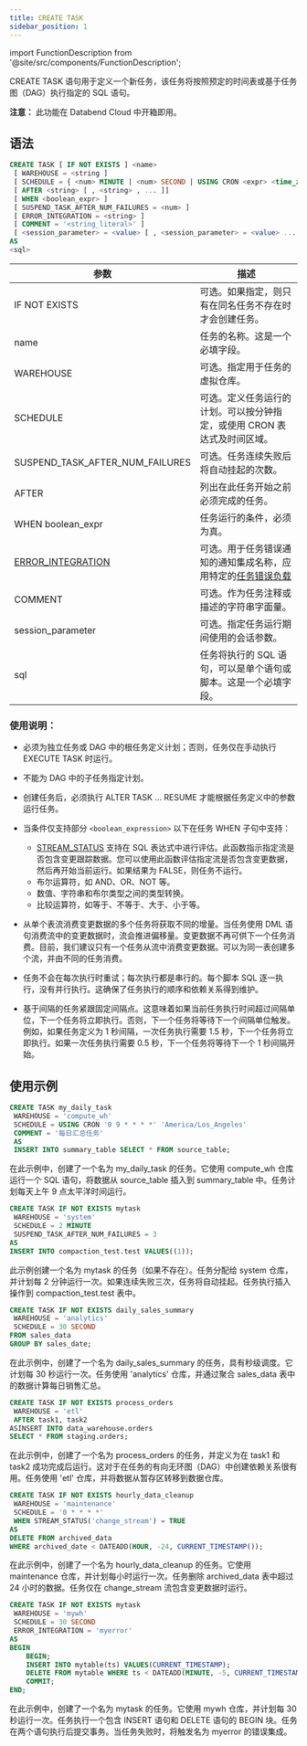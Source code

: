 ```yaml
---
title: CREATE TASK
sidebar_position: 1
---
```


import FunctionDescription from '@site/src/components/FunctionDescription';

<FunctionDescription description="引入或更新：v1.2.371"/>

CREATE TASK 语句用于定义一个新任务，该任务将按照预定的时间表或基于任务图（DAG）执行指定的 SQL 语句。

**注意：** 此功能在 Databend Cloud 中开箱即用。

## 语法

```sql
CREATE TASK [ IF NOT EXISTS ] <name>
 [ WAREHOUSE = <string ]
 [ SCHEDULE = { <num> MINUTE | <num> SECOND | USING CRON <expr> <time_zone> } ]
 [ AFTER <string> [ , <string> , ... ]]
 [ WHEN <boolean_expr> ]
 [ SUSPEND_TASK_AFTER_NUM_FAILURES = <num> ]
 [ ERROR_INTEGRATION = <string> ]
 [ COMMENT = '<string_literal>' ]
 [ <session_parameter> = <value> [ , <session_parameter> = <value> ... ] ]
AS
<sql>
```

| 参数                                             | 描述                                                                                                                                                                  |
| ------------------------------------------------ | ---------------------------------------------------------------------------------------------------------------------------------------------------------------------------- |
| IF NOT EXISTS                                    | 可选。如果指定，则只有在同名任务不存在时才会创建任务。                                                                     |
| name                                             | 任务的名称。这是一个必填字段。                                                                                                                             |
| WAREHOUSE                                        | 可选。指定用于任务的虚拟仓库。                                                                                                               |
| SCHEDULE                                         | 可选。定义任务运行的计划。可以按分钟指定，或使用 CRON 表达式及时间区域。                                    |
| SUSPEND_TASK_AFTER_NUM_FAILURES                  | 可选。任务连续失败后将自动挂起的次数。                                                                           |
| AFTER                                            | 列出在此任务开始之前必须完成的任务。                                                                                                                  |
| WHEN boolean_expr                                | 任务运行的条件，必须为真。                                                                                                                           |
| [ERROR_INTEGRATION](../16-notification/index.md) | 可选。用于任务错误通知的通知集成名称，应用特定的[任务错误负载](./10-task-error-integration-payload.md) |
| COMMENT                                          | 可选。作为任务注释或描述的字符串字面量。                                                                                             |
| session_parameter                                | 可选。指定任务运行期间使用的会话参数。                                                                                                  |
| sql                                              | 任务将执行的 SQL 语句，可以是单个语句或脚本。这是一个必填字段。                                                          |

### 使用说明：

- 必须为独立任务或 DAG 中的根任务定义计划；否则，任务仅在手动执行 EXECUTE TASK 时运行。
- 不能为 DAG 中的子任务指定计划。
- 创建任务后，必须执行 ALTER TASK … RESUME 才能根据任务定义中的参数运行任务。
- 当条件仅支持部分 `<boolean_expression>`
  以下在任务 WHEN 子句中支持：

  - [STREAM_STATUS](../../../00-sql-reference/20-system-tables/system-stream-status.md) 支持在 SQL 表达式中进行评估。此函数指示指定流是否包含变更跟踪数据。您可以使用此函数评估指定流是否包含变更数据，然后再开始当前运行。如果结果为 FALSE，则任务不运行。
  - 布尔运算符，如 AND、OR、NOT 等。
  - 数值、字符串和布尔类型之间的类型转换。
  - 比较运算符，如等于、不等于、大于、小于等。

- 从单个表流消费变更数据的多个任务将获取不同的增量。当任务使用 DML 语句消费流中的变更数据时，流会推进偏移量。变更数据不再可供下一个任务消费。目前，我们建议只有一个任务从流中消费变更数据。可以为同一表创建多个流，并由不同的任务消费。
- 任务不会在每次执行时重试；每次执行都是串行的。每个脚本 SQL 逐一执行，没有并行执行。这确保了任务执行的顺序和依赖关系得到维护。
- 基于间隔的任务紧跟固定间隔点。这意味着如果当前任务执行时间超过间隔单位，下一个任务将立即执行。否则，下一个任务将等待下一个间隔单位触发。例如，如果任务定义为 1 秒间隔，一次任务执行需要 1.5 秒，下一个任务将立即执行。如果一次任务执行需要 0.5 秒，下一个任务将等待下一个 1 秒间隔开始。

## 使用示例

```sql
CREATE TASK my_daily_task
 WAREHOUSE = 'compute_wh'
 SCHEDULE = USING CRON '0 9 * * * *' 'America/Los_Angeles'
 COMMENT = '每日汇总任务'
 AS
 INSERT INTO summary_table SELECT * FROM source_table;
```

在此示例中，创建了一个名为 my_daily_task 的任务。它使用 compute_wh 仓库运行一个 SQL 语句，将数据从 source_table 插入到 summary_table 中。任务计划每天上午 9 点太平洋时间运行。

```sql
CREATE TASK IF NOT EXISTS mytask
 WAREHOUSE = 'system'
 SCHEDULE = 2 MINUTE
 SUSPEND_TASK_AFTER_NUM_FAILURES = 3
AS
INSERT INTO compaction_test.test VALUES((1));
```

此示例创建一个名为 mytask 的任务（如果不存在）。任务分配给 system 仓库，并计划每 2 分钟运行一次。如果连续失败三次，任务将自动挂起。任务执行插入操作到 compaction_test.test 表中。

```sql
CREATE TASK IF NOT EXISTS daily_sales_summary
 WAREHOUSE = 'analytics'
 SCHEDULE = 30 SECOND
FROM sales_data
GROUP BY sales_date;
```

在此示例中，创建了一个名为 daily_sales_summary 的任务，具有秒级调度。它计划每 30 秒运行一次。任务使用 'analytics' 仓库，并通过聚合 sales_data 表中的数据计算每日销售汇总。

```sql
CREATE TASK IF NOT EXISTS process_orders
 WAREHOUSE = 'etl'
 AFTER task1, task2
ASINSERT INTO data_warehouse.orders
SELECT * FROM staging.orders;
```

在此示例中，创建了一个名为 process_orders 的任务，并定义为在 task1 和 task2 成功完成后运行。这对于在任务的有向无环图（DAG）中创建依赖关系很有用。任务使用 'etl' 仓库，并将数据从暂存区转移到数据仓库。

```sql
CREATE TASK IF NOT EXISTS hourly_data_cleanup
 WAREHOUSE = 'maintenance'
 SCHEDULE = '0 * * * *'
 WHEN STREAM_STATUS('change_stream') = TRUE
AS
DELETE FROM archived_data
WHERE archived_date < DATEADD(HOUR, -24, CURRENT_TIMESTAMP());

```

在此示例中，创建了一个名为 hourly_data_cleanup 的任务。它使用 maintenance 仓库，并计划每小时运行一次。任务删除 archived_data 表中超过 24 小时的数据。任务仅在 change_stream 流包含变更数据时运行。

```sql
CREATE TASK IF NOT EXISTS mytask
 WAREHOUSE = 'mywh'
 SCHEDULE = 30 SECOND
 ERROR_INTEGRATION = 'myerror'
AS
BEGIN
    BEGIN;
    INSERT INTO mytable(ts) VALUES(CURRENT_TIMESTAMP);
    DELETE FROM mytable WHERE ts < DATEADD(MINUTE, -5, CURRENT_TIMESTAMP());
    COMMIT;
END;
```

在此示例中，创建了一个名为 mytask 的任务。它使用 mywh 仓库，并计划每 30 秒运行一次。任务执行一个包含 INSERT 语句和 DELETE 语句的 BEGIN 块。任务在两个语句执行后提交事务。当任务失败时，将触发名为 myerror 的错误集成。